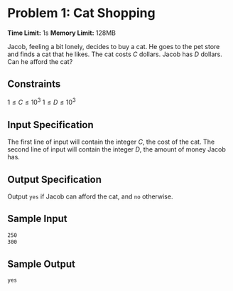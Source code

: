 
# Problem 1: Cat Shopping

**Time Limit:** 1s
**Memory Limit:** 128MB

Jacob, feeling a bit lonely, decides to buy a cat. He goes to the pet store and finds a cat that he likes. The cat costs $C$ dollars. Jacob has $D$ dollars. Can he afford the cat?

## Constraints

$1 \leq C \leq 10^3$
$1 \leq D \leq 10^3$

## Input Specification

The first line of input will contain the integer $C$, the cost of the cat. The second line of input will contain the integer $D$, the amount of money Jacob has.

## Output Specification

Output `yes` if Jacob can afford the cat, and `no` otherwise.

## Sample Input

```txt
250
300
```

## Sample Output

```txt
yes
```
